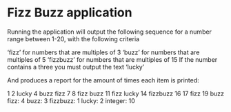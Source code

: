 # Fizz Buzz application

Running the application will output the following sequence for a number range between 1-20, with the following criteria

‘fizz’ for numbers that are multiples of 3
‘buzz’ for numbers that are multiples of 5
‘fizzbuzz’ for numbers that are multiples of 15
If the number contains a three you must output the text ‘lucky’

And produces a report for the amount of times each item is printed:

1 2 lucky 4 buzz fizz 7 8 fizz buzz 11 fizz lucky 14 fizzbuzz 16 17 fizz 19 buzz fizz: 4 buzz: 3 fizzbuzz: 1 lucky: 2 integer: 10
